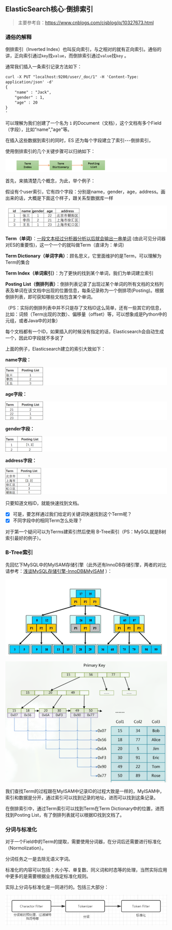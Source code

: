 ## ElasticSearch核心·倒排索引

> 主要参考自：https://www.cnblogs.com/cjsblog/p/10327673.html

### 通俗的解释

倒排索引（Inverted Index）也叫反向索引，与之相对的就有正向索引。通俗的讲，正向索引通过`key`找`value`，而倒排索引通过`value`找`key` 。

通常我们插入一条索引记录方法如下：

```CQL
curl -X PUT "localhost:9200/user/_doc/1" -H 'Content-Type: application/json' -d'
{
    "name" : "Jack",
    "gender" : 1,
    "age" : 20
}
'
```

可以理解为我们创建了一个名为 `1` 的Document（文档），这个文档有多个Field（字段），比如“name","age"等。

在插入这些数据到索引的同时，ES 还为每个字段建立了索引---倒排索引，

使用倒排索引的几个关键步骤可以归纳如下：

![img](pictures/874963-20190127172829635-1286260863.png)

首先，来搞清楚几个概念，为此，举个例子：

假设有个user索引，它有四个字段：分别是name，gender，age，address。画出来的话，大概是下面这个样子，跟关系型数据库一样

![img](pictures/874963-20190127173241683-1331385372.png)

**Term（单词）**：<u>一段文本经过分析器分析以后就会输出一串单词</u>  (由此可见分词器对ES的重要性)，这一个一个的就叫做Term（直译为：单词）

**Term Dictionary（单词字典）**：顾名思义，它里面维护的是Term，可以理解为Term的集合

**Term Index（单词索引）**：为了更快的找到某个单词，我们为单词建立索引

**Posting List（倒排列表）**：倒排列表记录了出现过某个单词的所有文档的文档列表及单词在该文档中出现的位置信息，每条记录称为一个倒排项(Posting)。根据倒排列表，即可获知哪些文档包含某个单词。

（PS：实际的倒排列表中并不只是存了文档ID这么简单，还有一些其它的信息，比如：词频（Term出现的次数）、偏移量（offset）等，可以想象成是Python中的元组，或者Java中的对象）

每个文档都有一个ID，如果插入的时候没有指定的话，Elasticsearch会自动生成一个，因此ID字段就不多说了

上面的例子，Elasticsearch建立的索引大致如下：

**name字段：**

![img](pictures/874963-20190127175423615-230290274.png)

**age字段：**

![img](pictures/874963-20190127175627644-1013476663.png)

**gender字段：**

![img](pictures/874963-20190127175809626-1224287371.png)

**address字段：**

![img](pictures/874963-20190127180053644-1305820142.png)

只要知道文档ID，就能快速找到文档。

- [x] 可是，要怎样通过我们给定的关键词快速找到这个Term呢？
- [x] 不同字段中的相同Term怎么处理？

对于第一个疑问可以为Terms建索引然后使用 B-Tree索引（PS：MySQL就是B树索引最好的例子）。

### B-Tree索引

先回忆下MySQL中的MyISAM存储引擎（此外还有InnoDB存储引擎，两者的对比请参考：[浅谈MySQL存储引擎-InnoDB&MyISAM](https://www.cnblogs.com/liqiangchn/p/9066686.html) ）：

![img](pictures/874963-20190127183454632-267154610.png)

![img](pictures/874963-20190127183530633-1940483075.png)

我们查找Term的过程跟在MyISAM中记录ID的过程大致是一样的，MyISAM中，索引和数据是分开，通过索引可以找到记录的地址，进而可以找到这条记录。

在倒排索引中，通过Term索引可以找到Term在Term Dictionary中的位置，进而找到Posting List，有了倒排列表就可以根据ID找到文档了。

### 分词与标准化

对于一个Field中的Term的提取，需要使用分词器，在分词后还需要进行标准化（Normolization）。

分词任务之一是去除无语义字词。

标准化的内容可以包括：大小写、单复数、同义词和时态等的处理，当然实际应用中更多的是需要根据业务指定标准化规则。

实际上分词与标准化是一同进行的。包括三大部分：

![1578390046165](pictures/1578390046165.png)

